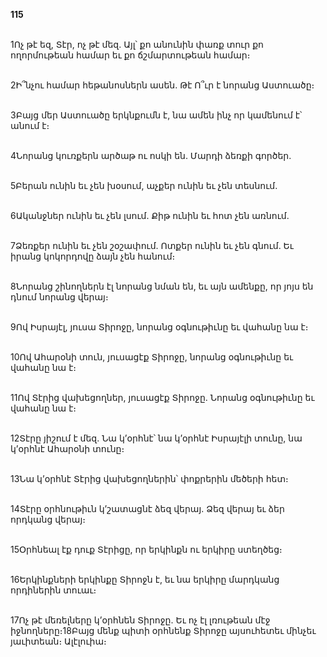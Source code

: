 **115**

\
1Ոչ թէ եզ, Տէր, ոչ թէ մեզ. Այլ՝ քո անունին փառք տուր քո ողորմութեան համար եւ քո ճշմարտութեան համար։

\
2Ի՞նչու համար հեթանոսներն ասեն. Թէ Ո՞ւր է նորանց Աստուածը։

\
3Բայց մեր Աստուածը երկնքումն է, նա ամեն ինչ որ կամենում է՝ անում է։

\
4Նորանց կուռքերն արծաթ ու ոսկի են. Մարդի ձեռքի գործեր.

\
5Բերան ունին եւ չեն խօսում, աչքեր ունին եւ չեն տեսնում.

\
6Ականջներ ունին եւ չեն լսում. Քիթ ունին եւ հոտ չեն առնում.

\
7Ձեռքեր ունին եւ չեն շօշափում. Ոտքեր ունին եւ չեն գնում. Եւ իրանց կոկորդովը ձայն չեն հանում։

\
8Նորանց շինողներն էլ նորանց նման են, եւ այն ամենքը, որ յոյս են դնում նորանց վերայ։

\
9Ով Իսրայէլ, յուսա Տիրոջը, նորանց օգնութիւնը եւ վահանը նա է։

\
10Ով Ահարօնի տուն, յուսացէք Տիրոջը, նորանց օգնութիւնը եւ վահանը նա է։

\
11Ով Տէրից վախեցողներ, յուսացէք Տիրոջը. Նորանց օգնութիւնը եւ վահանը նա է։

\
12Տէրը յիշում է մեզ. Նա կ’օրհնէ՝ նա կ’օրհնէ Իսրայէլի տունը, նա կ’օրհնէ Ահարօնի տունը։

\
13Նա կ’օրհնէ Տէրից վախեցողներին՝ փոքրերին մեծերի հետ։

\
14Տէրը օրհնութիւն կ’շատացնէ ձեզ վերայ. Ձեզ վերայ եւ ձեր որդկանց վերայ։

\
15Օրհնեալ էք դուք Տէրիցը, որ երկինքն ու երկիրը ստեղծեց։

\
16Երկինքների երկինքը Տիրոջն է, եւ նա երկիրը մարդկանց որդիներին տուաւ։

\
17Ոչ թէ մեռելները կ’օրհնեն Տիրոջը. Եւ ոչ էլ լռութեան մէջ իջնողները։18Բայց մենք պիտի օրհնենք Տիրոջը այսուհետեւ մինչեւ յաւիտեան։ Ալէլուիա։
